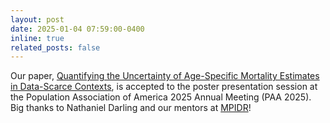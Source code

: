 ```yaml
---
layout: post
date: 2025-01-04 07:59:00-0400
inline: true
related_posts: false
---
```


Our paper, [Quantifying the Uncertainty of Age-Specific Mortality Estimates in Data-Scarce Contexts](https://digital-flaneur.github.io/assets/pdf/mortality_est_paa25.pdf), is accepted to the poster presentation session at the Population Association of America
2025 Annual Meeting (PAA 2025). Big thanks to Nathaniel Darling and our mentors at [MPIDR](https://www.demogr.mpg.de/en)!
